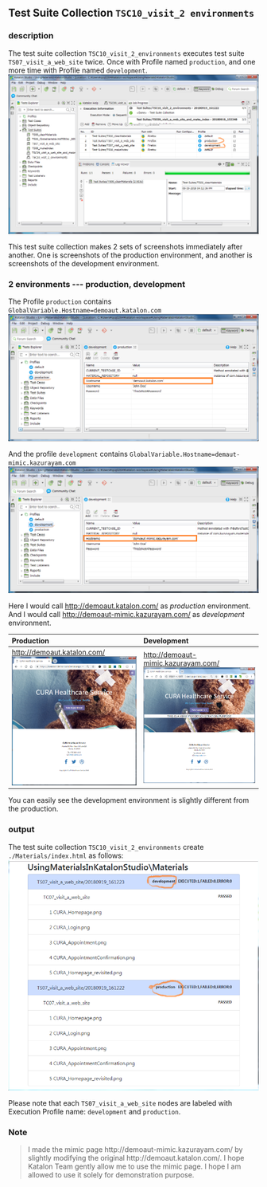 ## Test Suite Collection `TSC10_visit_2 environments`

### description

The test suite collection `TSC10_visit_2_environments` executes test suite `TS07_visit_a_web_site` twice.
Once with Profile named `production`, and one more time with Profile named `development`.
![TSC10_2_profiles](docs/images/TSC10_2_profiles.png)

This test suite collection makes 2 sets of screenshots immediately after another. One is screenshots of the production environment, and another is screenshots of the development environment.

### 2 environments --- production, development

The Profile `production` contains `GlobalVariable.Hostname=demoaut.katalon.com`
![Profiles_production](docs/images/Profiles_production_marked.png)

And the profile `development` contains `GlobalVariable.Hostname=demaut-mimic.kazurayam.com`
![Profiles_development](docs/images/Profiles_development_marked.png)

Here I would call http://demoaut.katalon.com/ as *production* environment. And I would call http://demoaut-mimic.kazurayam.com/ as *development* environment.

| Production | Development |
|:-----------|:------------|
| http://demoaut.katalon.com/  ![demoaut.katalon.TSC10_visit_2_environments](docs/images/demoaut.katalon.com.png) | http://demoaut-mimic.kazurayam.com/ ![mimic](docs/images/demoaut-mimic.kazurayam.com/) |

You can easily see the development environment is slightly different from the production.

### output

The test suite collection `TSC10_visit_2_environments` create `./Materials/index.html` as follows:
![TSC10_index](docs/images/TSC10_index.png)

Please note that each `TS07_visit_a_web_site` nodes are labeled with Execution Profile name: `development` and `production`.

### Note

<blockquote>I made the mimic page http://demoaut-mimic.kazurayam.com/ by slightly modifying the original http://demoaut.katalon.com/. I hope Katalon Team gently allow me to use the mimic page. I hope I am allowed to use it solely for demonstration purpose.</blockquote>
